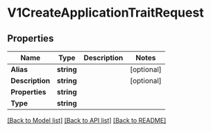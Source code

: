 # V1CreateApplicationTraitRequest

## Properties

Name | Type | Description | Notes
------------ | ------------- | ------------- | -------------
**Alias** | **string** |  | [optional] 
**Description** | **string** |  | [optional] 
**Properties** | **string** |  | 
**Type** | **string** |  | 

[[Back to Model list]](../README.md#documentation-for-models) [[Back to API list]](../README.md#documentation-for-api-endpoints) [[Back to README]](../README.md)


